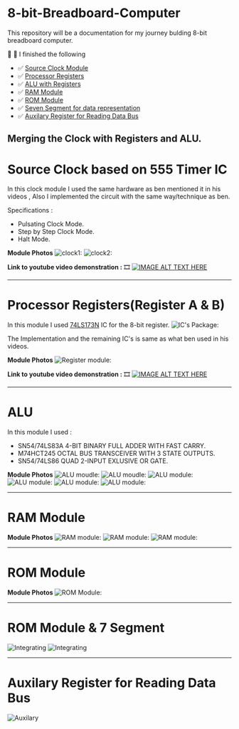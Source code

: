 # 8-bit-Breadboard-Computer
This repository will be a documentation for my journey bulding 8-bit breadboard computer.

:rotating_light: :rotating_light: I finished the following 
- :white_check_mark: [Source Clock Module](#source-clock-based-on-555-timer-ic)
- :white_check_mark: [Processor Registers](#processor-registersregister-a--b)
- :white_check_mark: [ALU with Registers](#alu)
- :white_check_mark: [RAM Module](#ram-module) 
- :white_check_mark: [ROM Module](#rom-module)
- :white_check_mark: [Seven Segment for data representation](#rom-module--7-segment)
- :white_check_mark: [Auxilary Register for Reading Data Bus](#auxilary-register-for-reading-data-bus)

## Merging the Clock with Registers and ALU.
# Source Clock based on 555 Timer IC
In this clock module I used the same hardware as ben mentioned it in his videos , Also I implemented the circuit with the same way/technique as ben.

Specifications : 
- Pulsating Clock Mode.
- Step by Step Clock Mode.
- Halt Mode.

**Module Photos**
![clock1:](https://i.imgur.com/BZQZCNP.jpg)
![clock2:](https://i.imgur.com/8KJAW20.jpg)



**Link to youtube video demonstration :** :film_strip:
[![IMAGE ALT TEXT HERE](https://i.imgur.com/cQbpVxn.png)](https://www.youtube.com/watch?v=XBoaQCD_zWA)

---

# Processor Registers(Register A & B) 
In this module I used [74LS173N](https://www.jameco.com/z/74LS173-Major-Brands-IC-74LS173-4-BIT-D-TYPE-REGISTER-3-STATE-OUTPUT_46922.html) IC for the 8-bit register.
![IC's Package:](https://i.imgur.com/ziqLQek.jpg)

The Implementation and the remaining IC's is same as what ben used in his videos.

**Module Photos**
![Register module:](https://i.imgur.com/WnOKqrx.jpg)

**Link to youtube video demonstration :** :film_strip:
[![IMAGE ALT TEXT HERE](https://i.imgur.com/cQbpVxn.png)](https://www.youtube.com/watch?v=XBoaQCD_zWA)

---

# ALU 
In this module I used : 
- SN54/74LS83A 4-BIT BINARY FULL ADDER WITH FAST CARRY.
- M74HCT245 OCTAL BUS TRANSCEIVER WITH 3 STATE OUTPUTS.
- SN54/74LS86 QUAD 2-INPUT EXLUSIVE OR GATE.

**Module Photos**
![ALU moudle:](https://i.imgur.com/t1yiO32.jpeg)
![ALU moudle:](https://i.imgur.com/JxEyBlY.jpeg)
![ALU module:](https://i.imgur.com/ASesUQI.jpeg)
![ALU module:](https://i.imgur.com/6WMfTsS.jpg)
![ALU module:](https://i.imgur.com/9XWqc8b.jpg)
![ALU module:](https://i.imgur.com/Ll7SI1Y.jpg)

---
# RAM Module
**Module Photos**
![RAM module:](https://i.imgur.com/hZh622w.jpeg)
![RAM module:](https://i.imgur.com/RNc7V8f.jpeg)
![RAM module:](https://i.imgur.com/50xHLHR.jpeg)

---
# ROM Module
**Module Photos**
![ROM Module:](https://i.imgur.com/ip8IT5f.jpeg)

---
# ROM Module & 7 Segment
![Integrating](https://i.imgur.com/Nm9iW7k.jpeg)
![Integrating](https://i.imgur.com/ImdbJq4.jpeg)

---
# Auxilary Register for Reading Data Bus
![Auxilary](https://i.imgur.com/S2lPZmY.jpeg)

